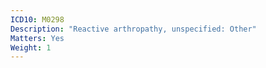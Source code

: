 ```yaml
---
ICD10: M0298
Description: "Reactive arthropathy, unspecified: Other"
Matters: Yes
Weight: 1
---
```

